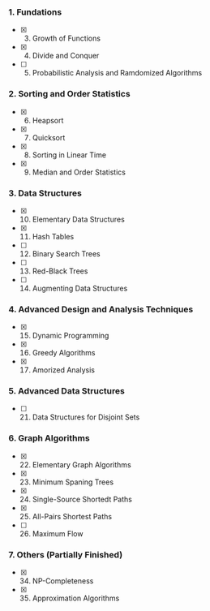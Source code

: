 ### 1. Fundations

 - [x] 3. Growth of Functions
 - [x] 4. Divide and Conquer
 - [ ] 5. Probabilistic Analysis and Ramdomized Algorithms

### 2. Sorting and Order Statistics

 - [x] 6. Heapsort
 - [x] 7. Quicksort
 - [x] 8. Sorting in Linear Time
 - [x] 9. Median and Order Statistics

### 3. Data Structures

 - [x] 10. Elementary Data Structures
 - [x] 11. Hash Tables
 - [ ] 12. Binary Search Trees
 - [ ] 13. Red-Black Trees
 - [ ] 14. Augmenting Data Structures

### 4. Advanced Design and Analysis Techniques

 - [x] 15. Dynamic Programming
 - [x] 16. Greedy Algorithms
 - [x] 17. Amorized Analysis

### 5. Advanced Data Structures

 - [ ] 21. Data Structures for Disjoint Sets

### 6. Graph Algorithms

 - [x] 22. Elementary Graph Algorithms
 - [x] 23. Minimum Spaning Trees
 - [x] 24. Single-Source Shortedt Paths
 - [x] 25. All-Pairs Shortest Paths
 - [ ] 26. Maximum Flow

### 7. Others (Partially Finished)

 - [x] 34. NP-Completeness
 - [x] 35. Approximation Algorithms
